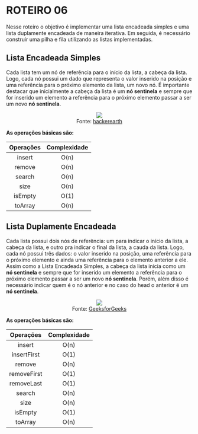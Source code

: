 # ROTEIRO 06

Nesse roteiro o objetivo é implementar uma lista encadeada simples e uma lista duplamente encadeada de maneira iterativa. Em seguida, é necessário construir uma pilha e fila utilizando as listas implementadas.

## Lista Encadeada Simples

Cada lista tem um nó de referência para o início da lista, a cabeça da lista. Logo, cada nó possui um dado que representa o valor inserido na posição e uma referência para o próximo elemento da lista, um novo nó.
É importante destacar que inicialmente a cabeça da lista é um **nó sentinela** e sempre que for inserido um elemento a referência para o próximo elemento passar a ser um novo **nó sentinela**.

<p align="center">
    <img src="https://he-s3.s3.amazonaws.com/media/uploads/1b76d10.png"/><br/>
    Fonte: <a href="https://www.hackerearth.com/pt-br/practice/data-structures/linked-list/singly-linked-list/tutorial">hackerearth</a>
</p>

**As operações básicas são:**

| Operações| Complexidade |
| :------: | :----------: |
|  insert  |     O(n)     |
|  remove  |     O(n)     |
|  search  |     O(n)     |
|   size   |     O(n)     |
|  isEmpty |     O(1)     |
|  toArray |     O(n)     |


## Lista Duplamente Encadeada

Cada lista possui dois nós de referência: um para indicar o início da lista, a cabeça da lista, e outro pra indicar o final da lista, a cauda da lista. Logo, cada nó possui três dados: o valor inserido na posição, uma referência para o próximo elemento e ainda uma referência para o elemento anterior a ele.  
Assim como a Lista Encadeada Simples, a cabeça da lista inicia como um **nó sentinela** e sempre que for inserido um elemento a referência para o próximo elemento passar a ser um novo **nó sentinela**. Porém, além disso é necessário indicar quem é o nó anterior e no caso do head o anterior é um **nó sentinela**.

<p align="center">
    <img src="https://media.geeksforgeeks.org/wp-content/cdn-uploads/gq/2014/03/DLL1.png"/><br/>
    Fonte: <a href="https://www.geeksforgeeks.org/doubly-linked-list/">GeeksforGeeks</a>
</p>

**As operações básicas são:**

| Operações| Complexidade |
| :------: | :----------: |
|  insert  |     O(n)     |
|insertFirst|    O(1)     |
|  remove  |     O(n)     |
|removeFirst|    O(1)     |
|removeLast|     O(1)     |
|  search  |     O(n)     |
|   size   |     O(n)     |
|  isEmpty |     O(1)     |
|  toArray |     O(n)     |